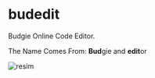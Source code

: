 # budedit
Budgie Online Code Editor.

The Name Comes From: **Bud**gie and **edit**or

![resim](https://user-images.githubusercontent.com/103432992/174247437-3f0db4e4-1447-4869-be3e-89ac85204d0f.png)
